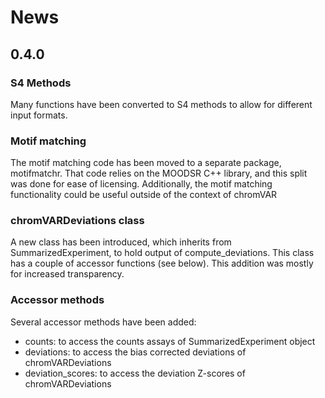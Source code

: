 # News

## 0.4.0

### S4 Methods

Many functions have been converted to S4 methods to allow for different input formats.

### Motif matching

The motif matching code has been moved to a separate package, motifmatchr.  That code relies on the MOODSR C++ library, and this split was done for ease of licensing.  Additionally, the motif matching functionality could be useful outside of the context of chromVAR

### chromVARDeviations class

A new class has been introduced, which inherits from SummarizedExperiment, to hold output of compute_deviations. This class has a couple of accessor functions (see below).  This addition was mostly for increased transparency.

### Accessor methods

Several accessor methods have been added:
- counts: to access the counts assays of SummarizedExperiment object
- deviations: to access the bias corrected deviations of chromVARDeviations
- deviation_scores: to access the deviation Z-scores of chromVARDeviations